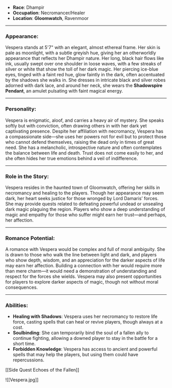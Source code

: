 - **Race**: Dhampir
- **Occupation**: Necromancer/Healer
- **Location**: **Gloomwatch**, Ravenmoor

---

### **Appearance**:

Vespera stands at 5'7" with an elegant, almost ethereal frame. Her skin is pale as moonlight, with a subtle greyish hue, giving her an otherworldly appearance that reflects her Dhampir nature. Her long, black hair flows like ink, usually swept over one shoulder in loose waves, with a few streaks of silver or white that show the toll of her dark magic. Her piercing ice-blue eyes, tinged with a faint red hue, glow faintly in the dark, often accentuated by the shadows she walks in. She dresses in intricate black and silver robes adorned with dark lace, and around her neck, she wears the **Shadowspire Pendant**, an amulet pulsating with faint magical energy.

---

### **Personality**:

Vespera is enigmatic, aloof, and carries a heavy air of mystery. She speaks softly but with conviction, often drawing others in with her dark yet captivating presence. Despite her affiliation with necromancy, Vespera has a compassionate side—she uses her powers not for evil but to protect those who cannot defend themselves, raising the dead only in times of great need. She has a melancholic, introspective nature and often contemplates the balance between life and death. Trust does not come easily to her, and she often hides her true emotions behind a veil of indifference.

---

### **Role in the Story**:

Vespera resides in the haunted town of Gloomwatch, offering her skills in necromancy and healing to the players. Though her appearance may seem dark, her heart seeks justice for those wronged by Lord Damaris’ forces. She may provide quests related to defeating powerful undead or unsealing dark magic plaguing the region. Players who show a deep understanding of magic and empathy for those who suffer might earn her trust—and perhaps, her affection.

---

### **Romance Potential**:

A romance with Vespera would be complex and full of moral ambiguity. She is drawn to those who walk the line between light and dark, and players who show depth, wisdom, and an appreciation for the darker aspects of life may earn her affection. Building a connection with her would require more than mere charm—it would need a demonstration of understanding and respect for the forces she wields. Vespera may also present opportunities for players to explore darker aspects of magic, though not without moral consequences.

---

### **Abilities**:

- **Healing with Shadows**: Vespera uses her necromancy to restore life force, casting spells that can heal or revive players, though always at a cost.
- **Soulbinding**: She can temporarily bind the soul of a fallen ally to continue fighting, allowing a downed player to stay in the battle for a short time.
- **Forbidden Knowledge**: Vespera has access to ancient and powerful spells that may help the players, but using them could have repercussions.


[[Side Quest Echoes of the Fallen]]

![[Vespera.jpg]]

